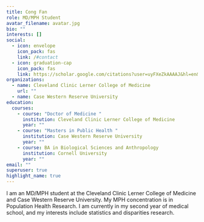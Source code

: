 ```yaml
---
title: Cong Fan
role: MD/MPH Student
avatar_filename: avatar.jpg
bio: ""
interests: []
social:
  - icon: envelope
    icon_pack: fas
    link: /#contact
  - icon: graduation-cap
    icon_pack: fas
    link: https://scholar.google.com/citations?user=uyFXeZkAAAAJ&hl=en&authuser=1
organizations:
  - name: Cleveland Clinic Lerner College of Medicine
    url: ""
  - name: Case Western Reserve University
education:
  courses:
    - course: "Doctor of Medicine "
      institution: Cleveland Clinic Lerner College of Medicine
      year: ""
    - course: "Masters in Public Health "
      institution: Case Western Reserve University
      year: ""
    - course: BA in Biological Sciences and Anthropology
      institution: Cornell University
      year: ""
email: ""
superuser: true
highlight_name: true
---
```

I am an MD/MPH student at the Cleveland Clinic Lerner College of Medicine and Case Western Reserve University. My MPH concentration is in Population Health Research. I am currently in my second year of medical school, and my interests include statistics and disparities research.
